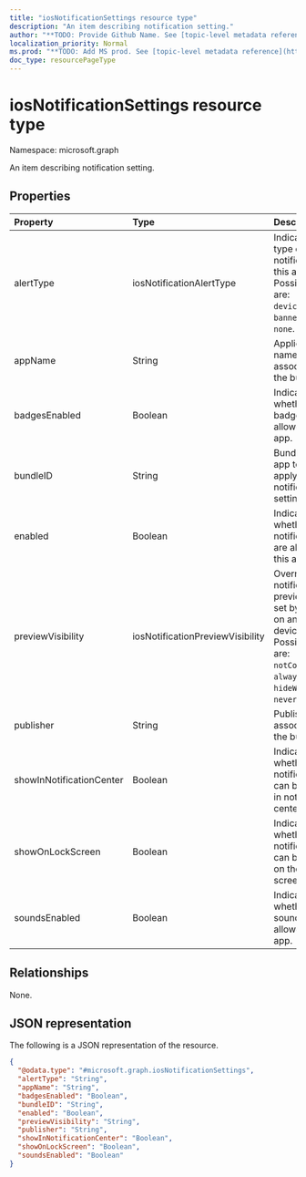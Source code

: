 ```yaml
---
title: "iosNotificationSettings resource type"
description: "An item describing notification setting."
author: "**TODO: Provide Github Name. See [topic-level metadata reference](https://msgo.azurewebsites.net/add/document/guidelines/metadata.html#topic-level-metadata)**"
localization_priority: Normal
ms.prod: "**TODO: Add MS prod. See [topic-level metadata reference](https://msgo.azurewebsites.net/add/document/guidelines/metadata.html#topic-level-metadata)**"
doc_type: resourcePageType
---
```


# iosNotificationSettings resource type

Namespace: microsoft.graph



An item describing notification setting.

## Properties
|Property|Type|Description|
|:---|:---|:---|
|alertType|iosNotificationAlertType|Indicates the type of alert for notifications for this app. Possible values are: `deviceDefault`, `banner`, `modal`, `none`.|
|appName|String|Application name to be associated with the bundleID.|
|badgesEnabled|Boolean|Indicates whether badges are allowed for this app.|
|bundleID|String|Bundle id of app to which to apply these notification settings.|
|enabled|Boolean|Indicates whether notifications are allowed for this app.|
|previewVisibility|iosNotificationPreviewVisibility|Overrides the notification preview policy set by the user on an iOS device. Possible values are: `notConfigured`, `alwaysShow`, `hideWhenLocked`, `neverShow`.|
|publisher|String|Publisher to be associated with the bundleID.|
|showInNotificationCenter|Boolean|Indicates whether notifications can be shown in notification center.|
|showOnLockScreen|Boolean|Indicates whether notifications can be shown on the lock screen.|
|soundsEnabled|Boolean|Indicates whether sounds are allowed for this app.|

## Relationships
None.

## JSON representation
The following is a JSON representation of the resource.
<!-- {
  "blockType": "resource",
  "@odata.type": "microsoft.graph.iosNotificationSettings"
}
-->
``` json
{
  "@odata.type": "#microsoft.graph.iosNotificationSettings",
  "alertType": "String",
  "appName": "String",
  "badgesEnabled": "Boolean",
  "bundleID": "String",
  "enabled": "Boolean",
  "previewVisibility": "String",
  "publisher": "String",
  "showInNotificationCenter": "Boolean",
  "showOnLockScreen": "Boolean",
  "soundsEnabled": "Boolean"
}
```

